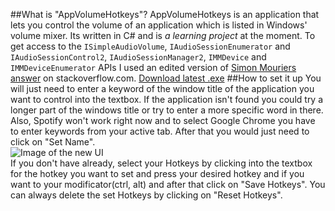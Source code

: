 ##What is "AppVolumeHotkeys"?
AppVolumeHotkeys is an application that lets you control the volume of an application which is listed in Windows' volume mixer.
Its written in C# and is *a learning project* at the moment. To get access to the `ISimpleAudioVolume`, `IAudioSessionEnumerator` and `IAudioSessionControl2`, `IAudioSessionManager2`, `IMMDevice` and `IMMDeviceEnumerator` APIs I used an edited version of 
[Simon Mouriers answer](http://stackoverflow.com/a/14322736) on stackoverflow.com.
[Download latest .exe](https://github.com/razorlikes/AppVolumeHotkeys/releases/download/v1.0/AppVolumeHotkeys.exe)
##How to set it up
You will just need to enter a keyword of the window title of the application you want to control into the textbox. If the application isn't found you could try a longer part of the windows title or try to enter a more specific word in there. Also, Spotify won't work right now and to select Google Chrome you have to enter keywords from your active tab. After that you would just need to click on "Set Name".  
![Image of the new UI](http://i.imgur.com/lnmz6tz.png)  
If you don't have already, select your Hotkeys by clicking into the textbox for the hotkey you want to set and press your desired hotkey and if you want to your modificator(ctrl, alt) and after that click on "Save Hotkeys". You can always delete the set Hotkeys by clicking on "Reset Hotkeys".  
